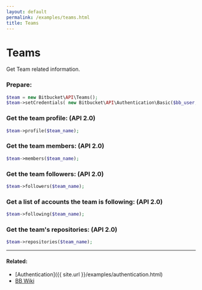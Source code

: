 ```yaml
---
layout: default
permalink: /examples/teams.html
title: Teams
---
```


# Teams

Get Team related information.

### Prepare:

```php
$team = new Bitbucket\API\Teams();
$team->setCredentials( new Bitbucket\API\Authentication\Basic($bb_user, $bb_pass) );
```

### Get the team profile: (API 2.0)

```php
$team->profile($team_name);
```

### Get the team members: (API 2.0)

```php
$team->members($team_name);
```

### Get the team followers: (API 2.0)

```php
$team->followers($team_name);
```

### Get a list of accounts the team is following: (API 2.0)

```php
$team->following($team_name);
```

### Get the team's repositories: (API 2.0)

```php
$team->repositories($team_name);
```
----

#### Related:
  * [Authentication]({{ site.url }}/examples/authentication.html)
  * [BB Wiki](https://confluence.atlassian.com/x/XwZAGQ)
